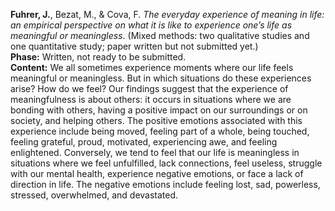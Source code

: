 <p><strong>Fuhrer, J.</strong>, Bezat, M., & Cova, F. <em>The everyday experience of meaning in life: an empirical perspective on what it is like to experience one’s life as meaningful or meaningless</em>. (Mixed methods: two qualitative studies and one quantitative study; paper written but not submitted yet.)<br>
  <strong>Phase:</strong> Written, not ready to be submitted.<br>
  <strong>Content:</strong> We all sometimes experience moments where our life feels meaningful or meaningless. But in which situations do these experiences arise? How do we feel? Our findings suggest that the experience of meaningfulness is about others: it occurs in situations where we are bonding with others, having a positive impact on our surroundings or on society, and helping others. The positive emotions associated with this experience include being moved, feeling part of a whole, being touched, feeling grateful, proud, motivated, experiencing awe, and feeling enlightened. Conversely, we tend to feel that our life is meaningless in situations where we feel unfulfilled, lack connections, feel useless, struggle with our mental health, experience negative emotions, or face a lack of direction in life. The negative emotions include feeling lost, sad, powerless, stressed, overwhelmed, and devastated.</p>
